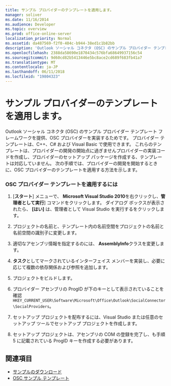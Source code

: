 ```yaml
---
title: サンプル プロバイダーのテンプレートを適用します。
manager: soliver
ms.date: 11/16/2014
ms.audience: Developer
ms.topic: overview
ms.prod: office-online-server
localization_priority: Normal
ms.assetid: da487569-f2f0-404c-b944-38ed1c1b82bb
description: 'Outlook ソーシャル コネクタ (OSC) のサンプル プロバイダー テンプレート フレームワークを提供、OSC プロバイダーを実装するためです。 '
ms.openlocfilehash: 2388da58690e1870434c576bfa68649937156c54
ms.sourcegitcommit: 9d60cd82b5413446e5bc8ace2cd689f683fb41a7
ms.translationtype: MT
ms.contentlocale: ja-JP
ms.lasthandoff: 06/11/2018
ms.locfileid: "19804323"
---
```

# <a name="applying-a-sample-provider-template"></a>サンプル プロバイダーのテンプレートを適用します。

Outlook ソーシャル コネクタ (OSC) のサンプル プロバイダー テンプレート フレームワークを提供、OSC プロバイダーを実装するためです。 プロバイダー テンプレートは、C++、C# および Visual Basic で使用できます。 これらのテンプレートは、プロバイダーの開発の開始点に過ぎませんプロバイダーの実装コードを作成し、プロバイダーのセットアップ パッケージを作成する、テンプレートは対応していません。 次の手順では、プロバイダーの開発を開始するときに、OSC プロバイダーのテンプレートを適用する方法を示します。
  
### <a name="to-apply-an-osc-provider-template"></a>OSC プロバイダー テンプレートを適用するには

1. [**スタート**] メニューで、 **Microsoft Visual Studio 2010**を右クリックし、**管理者として実行**] コマンドをクリックします。 ダイアログ ボックスが表示されたら、 **[はい]** は、管理者として Visual Studio を実行するをクリックします。 
    
2. プロジェクトの名前と、テンプレート内の名前空間をプロジェクトの名前と名前空間の識別子に変更します。
    
3. 適切なアセンブリ情報を指定するのには、 **AssemblyInfo**クラスを変更します。 
    
4. **タスク**としてマークされているインターフェイス メンバーを実装し、必要に応じて複数の依存関係および参照を追加します。 
    
5. プロジェクトをビルドします。
    
6. プロバイダー アセンブリの ProgID が下のキーとして表示されていることを確認`HKEY_CURRENT_USER\Software\Microsoft\Office\Outlook\SocialConnector\SocialProviders`。
    
7. セットアップ プロジェクトを配布するには、Visual Studio または任意のセットアップ ツールでセットアップ プロジェクトを作成します。
    
8. セットアップ プロジェクトは、アセンブリの COM の登録を完了し、も手順 5 に記載されている ProgID キーを作成する必要があります。
    
## <a name="see-also"></a>関連項目

- [サンプルのダウンロード](downloading-the-samples.md)
- [OSC サンプル テンプレート](osc-sample-templates.md)

